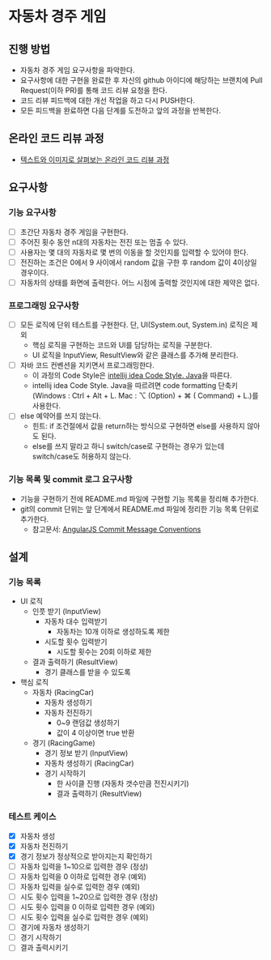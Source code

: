 # 자동차 경주 게임

## 진행 방법

* 자동차 경주 게임 요구사항을 파악한다.
* 요구사항에 대한 구현을 완료한 후 자신의 github 아이디에 해당하는 브랜치에 Pull Request(이하 PR)를 통해 코드 리뷰 요청을 한다.
* 코드 리뷰 피드백에 대한 개선 작업을 하고 다시 PUSH한다.
* 모든 피드백을 완료하면 다음 단계를 도전하고 앞의 과정을 반복한다.

## 온라인 코드 리뷰 과정

* [텍스트와 이미지로 살펴보는 온라인 코드 리뷰 과정](https://github.com/next-step/nextstep-docs/tree/master/codereview)

## 요구사항

### 기능 요구사항

- [ ] 초간단 자동차 경주 게임을 구현한다.
- [ ] 주어진 횟수 동안 n대의 자동차는 전진 또는 멈출 수 있다.
- [ ] 사용자는 몇 대의 자동차로 몇 번의 이동을 할 것인지를 입력할 수 있어야 한다.
- [ ] 전진하는 조건은 0에서 9 사이에서 random 값을 구한 후 random 값이 4이상일 경우이다.
- [ ] 자동차의 상태를 화면에 출력한다. 어느 시점에 출력할 것인지에 대한 제약은 없다.

### 프로그래밍 요구사항

- [ ] 모든 로직에 단위 테스트를 구현한다. 단, UI(System.out, System.in) 로직은 제외
    - 핵심 로직을 구현하는 코드와 UI를 담당하는 로직을 구분한다.
    - UI 로직을 InputView, ResultView와 같은 클래스를 추가해 분리한다.
- [ ] 자바 코드 컨벤션을 지키면서 프로그래밍한다.
    - 이 과정의 Code Style은 [intellij idea Code Style. Java](https://www.jetbrains.com/help/idea/code-style-java.html)을 따른다.
    - intellij idea Code Style. Java을 따르려면 code formatting 단축키(Windows : Ctrl + Alt + L. Mac : ⌥ (Option) + ⌘ (
      Command) + L.)를 사용한다.
- [ ] else 예약어를 쓰지 않는다.
    - 힌트: if 조건절에서 값을 return하는 방식으로 구현하면 else를 사용하지 않아도 된다.
    - else를 쓰지 말라고 하니 switch/case로 구현하는 경우가 있는데 switch/case도 허용하지 않는다.

### 기능 목록 및 commit 로그 요구사항

- 기능을 구현하기 전에 README.md 파일에 구현할 기능 목록을 정리해 추가한다.
- git의 commit 단위는 앞 단계에서 README.md 파일에 정리한 기능 목록 단위로 추가한다.
    - 참고문서: [AngularJS Commit Message Conventions](https://gist.github.com/stephenparish/9941e89d80e2bc58a153)

## 설계

### 기능 목록

- UI 로직
    - 인풋 받기 (InputView)
        - 자동차 대수 입력받기
            - 자동차는 10개 이하로 생성하도록 제한
        - 시도할 횟수 입력받기
            - 시도할 횟수는 20회 이하로 제한
    - 결과 출력하기 (ResultView)
        - 경기 클래스를 받을 수 있도록
- 핵심 로직
    - 자동차 (RacingCar)
        - 자동차 생성하기
        - 자동차 전진하기
            - 0~9 랜덤값 생성하기
            - 값이 4 이상이면 true 반환
    - 경기 (RacingGame)
        - 경기 정보 받기 (InputView)
        - 자동차 생성하기 (RacingCar)
        - 경기 시작하기
            - 한 사이클 진행 (자동차 갯수만큼 전진시키기)
            - 결과 출력하기 (ResultView)

### 테스트 케이스

- [x] 자동차 생성
- [x] 자동차 전진하기
- [x] 경기 정보가 정상적으로 받아지는지 확인하기
- [ ] 자동차 입력을 1~10으로 입력한 경우 (정상)
- [ ] 자동차 입력을 0 이하로 입력한 경우 (예외)
- [ ] 자동차 입력을 실수로 입력한 경우 (예외)
- [ ] 시도 횟수 입력을 1~20으로 입력한 경우 (정상)
- [ ] 시도 횟수 입력을 0 이하로 입력한 경우 (예외)
- [ ] 시도 횟수 입력을 실수로 입력한 경우 (예외)
- [ ] 경기에 자동차 생성하기
- [ ] 경기 시작하기
- [ ] 결과 출력시키기
